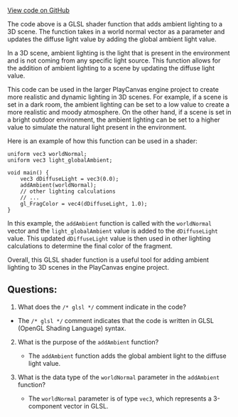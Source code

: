 [View code on GitHub](https://github.com/playcanvas/engine/src/scene/shader-lib/chunks/lit/frag/ambientConstant.js)

The code above is a GLSL shader function that adds ambient lighting to a 3D scene. The function takes in a world normal vector as a parameter and updates the diffuse light value by adding the global ambient light value. 

In a 3D scene, ambient lighting is the light that is present in the environment and is not coming from any specific light source. This function allows for the addition of ambient lighting to a scene by updating the diffuse light value. 

This code can be used in the larger PlayCanvas engine project to create more realistic and dynamic lighting in 3D scenes. For example, if a scene is set in a dark room, the ambient lighting can be set to a low value to create a more realistic and moody atmosphere. On the other hand, if a scene is set in a bright outdoor environment, the ambient lighting can be set to a higher value to simulate the natural light present in the environment. 

Here is an example of how this function can be used in a shader:

```
uniform vec3 worldNormal;
uniform vec3 light_globalAmbient;

void main() {
    vec3 dDiffuseLight = vec3(0.0);
    addAmbient(worldNormal);
    // other lighting calculations
    // ...
    gl_FragColor = vec4(dDiffuseLight, 1.0);
}
```

In this example, the `addAmbient` function is called with the `worldNormal` vector and the `light_globalAmbient` value is added to the `dDiffuseLight` value. This updated `dDiffuseLight` value is then used in other lighting calculations to determine the final color of the fragment. 

Overall, this GLSL shader function is a useful tool for adding ambient lighting to 3D scenes in the PlayCanvas engine project.
## Questions: 
 1. What does the `/* glsl */` comment indicate in the code?
   - The `/* glsl */` comment indicates that the code is written in GLSL (OpenGL Shading Language) syntax.

2. What is the purpose of the `addAmbient` function?
   - The `addAmbient` function adds the global ambient light to the diffuse light value.

3. What is the data type of the `worldNormal` parameter in the `addAmbient` function?
   - The `worldNormal` parameter is of type `vec3`, which represents a 3-component vector in GLSL.